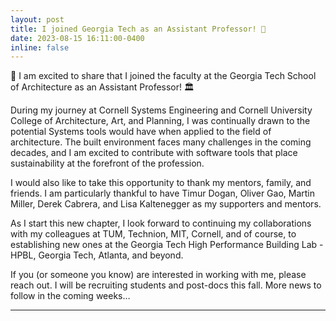 ```yaml
---
layout: post
title: I joined Georgia Tech as an Assistant Professor! 🎉
date: 2023-08-15 16:11:00-0400
inline: false
---
```


📢 I am excited to share that I joined the faculty at the Georgia Tech School of Architecture as an Assistant Professor! 🏛️

During my journey at Cornell Systems Engineering and Cornell University College of Architecture, Art, and Planning, I was continually drawn to the potential Systems tools would have when applied to the field of architecture. The built environment faces many challenges in the coming decades, and I am excited to contribute with software tools that place sustainability at the forefront of the profession.

I would also like to take this opportunity to thank my mentors, family, and friends. I am particularly thankful to have Timur Dogan, Oliver Gao, Martin Miller, Derek Cabrera, and Lisa Kaltenegger as my supporters and mentors.

As I start this new chapter, I look forward to continuing my collaborations with my colleagues at TUM, Technion, MIT, Cornell, and of course, to establishing new ones at the Georgia Tech High Performance Building Lab - HPBL, Georgia Tech, Atlanta, and beyond.

If you (or someone you know) are interested in working with me, please reach out. I will be recruiting students and post-docs this fall. More news to follow in the coming weeks…

---
